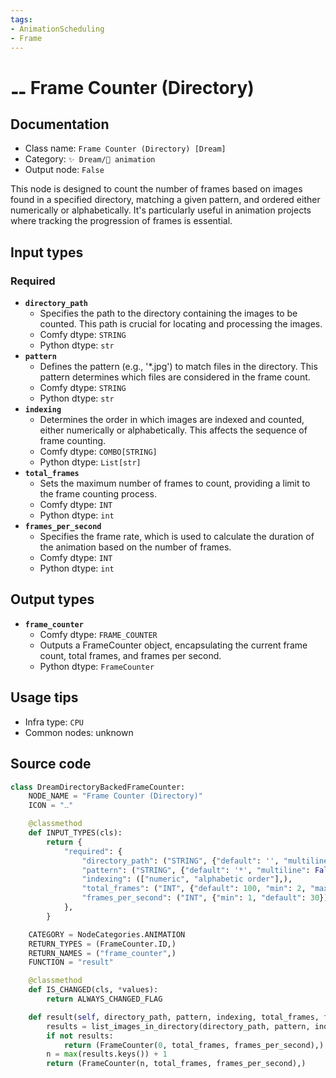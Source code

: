 ```yaml
---
tags:
- AnimationScheduling
- Frame
---
```


# ⚋ Frame Counter (Directory)
## Documentation
- Class name: `Frame Counter (Directory) [Dream]`
- Category: `✨ Dream/🎥 animation`
- Output node: `False`

This node is designed to count the number of frames based on images found in a specified directory, matching a given pattern, and ordered either numerically or alphabetically. It's particularly useful in animation projects where tracking the progression of frames is essential.
## Input types
### Required
- **`directory_path`**
    - Specifies the path to the directory containing the images to be counted. This path is crucial for locating and processing the images.
    - Comfy dtype: `STRING`
    - Python dtype: `str`
- **`pattern`**
    - Defines the pattern (e.g., '*.jpg') to match files in the directory. This pattern determines which files are considered in the frame count.
    - Comfy dtype: `STRING`
    - Python dtype: `str`
- **`indexing`**
    - Determines the order in which images are indexed and counted, either numerically or alphabetically. This affects the sequence of frame counting.
    - Comfy dtype: `COMBO[STRING]`
    - Python dtype: `List[str]`
- **`total_frames`**
    - Sets the maximum number of frames to count, providing a limit to the frame counting process.
    - Comfy dtype: `INT`
    - Python dtype: `int`
- **`frames_per_second`**
    - Specifies the frame rate, which is used to calculate the duration of the animation based on the number of frames.
    - Comfy dtype: `INT`
    - Python dtype: `int`
## Output types
- **`frame_counter`**
    - Comfy dtype: `FRAME_COUNTER`
    - Outputs a FrameCounter object, encapsulating the current frame count, total frames, and frames per second.
    - Python dtype: `FrameCounter`
## Usage tips
- Infra type: `CPU`
- Common nodes: unknown


## Source code
```python
class DreamDirectoryBackedFrameCounter:
    NODE_NAME = "Frame Counter (Directory)"
    ICON = "⚋"

    @classmethod
    def INPUT_TYPES(cls):
        return {
            "required": {
                "directory_path": ("STRING", {"default": '', "multiline": False}),
                "pattern": ("STRING", {"default": '*', "multiline": False}),
                "indexing": (["numeric", "alphabetic order"],),
                "total_frames": ("INT", {"default": 100, "min": 2, "max": 24 * 3600 * 60}),
                "frames_per_second": ("INT", {"min": 1, "default": 30}),
            },
        }

    CATEGORY = NodeCategories.ANIMATION
    RETURN_TYPES = (FrameCounter.ID,)
    RETURN_NAMES = ("frame_counter",)
    FUNCTION = "result"

    @classmethod
    def IS_CHANGED(cls, *values):
        return ALWAYS_CHANGED_FLAG

    def result(self, directory_path, pattern, indexing, total_frames, frames_per_second):
        results = list_images_in_directory(directory_path, pattern, indexing == "alphabetic order")
        if not results:
            return (FrameCounter(0, total_frames, frames_per_second),)
        n = max(results.keys()) + 1
        return (FrameCounter(n, total_frames, frames_per_second),)

```
